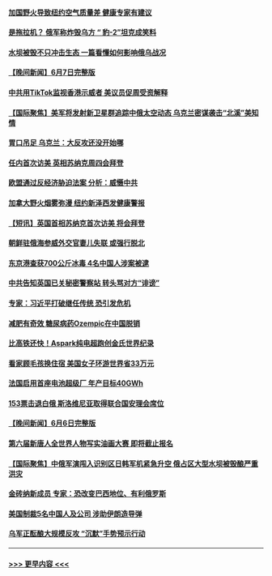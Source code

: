#### [加国野火导致纽约空气质量差 健康专家有建议](../pages/prog202/a103727856.md?t=06082144) 
#### [是拖拉机？ 俄军称炸毁乌方 “ 豹-2”坦克成笑料](../pages/prog202/a103727843.md?t=06082144) 
#### [水坝被毁不只冲击生态 一篇看懂如何影响俄乌战况](../pages/prog202/a103727767.md?t=06082144) 
#### [【晚间新闻】6月7日完整版](../pages/prog202/a103727636.md?t=06082144) 
#### [中共用TikTok监视香港示威者 美议员促周受资解释](../pages/prog202/a103727618.md?t=06082144) 
#### [【国际聚焦】美军将发射新卫星群追踪中俄太空动态 乌克兰密谋袭击“北溪”美知情](../pages/prog202/a103727630.md?t=06082144) 
#### [胃口吊足 乌克兰：大反攻还没开始哪](../pages/prog202/a103727531.md?t=06082144) 
#### [任内首次访美 英相苏纳克周四会拜登](../pages/prog202/a103727528.md?t=06082144) 
#### [欧盟通过反经济胁迫法案 分析：威慑中共](../pages/prog202/a103727405.md?t=06082144) 
#### [加拿大野火烟雾弥漫 纽约新泽西发健康警报](../pages/prog202/a103727407.md?t=06082144) 
#### [【短讯】英国首相苏纳克首次访美 将会拜登](../pages/prog202/a103727404.md?t=06082144) 
#### [朝鲜驻俄海参威外交官妻儿失联 或强行脱北](../pages/prog202/a103727354.md?t=06082144) 
#### [东京港查获700公斤冰毒  4名中国人涉案被逮](../pages/prog202/a103727329.md?t=06082144) 
#### [中共告知英国已关秘密警察站 转头骂对方“诽谤”](../pages/prog202/a103727314.md?t=06082144) 
#### [专家：习近平打破继任传统 恐引发危机](../pages/prog202/a103727233.md?t=06082144) 
#### [减肥有奇效 糖尿病药Ozempic在中国脱销](../pages/prog202/a103727225.md?t=06082144) 
#### [比高铁还快！Aspark纯电超跑创金氏世界纪录](../pages/prog202/a103727142.md?t=06082144) 
#### [看家顾毛孩换住宿 美国女子环游世界省33万元](../pages/prog202/a103727139.md?t=06082144) 
#### [法国启用首座电池超级厂 年产目标40GWh](../pages/prog202/a103727136.md?t=06082144) 
#### [153票击退白俄 斯洛维尼亚取得联合国安理会席位](../pages/prog202/a103727104.md?t=06082144) 
#### [【晚间新闻】6月6日完整版](../pages/prog202/a103727029.md?t=06082144) 
#### [第六届新唐人全世界人物写实油画大赛 即将截止报名](../pages/prog202/a103727032.md?t=06082144) 
#### [【国际聚焦】中俄军演闯入识别区日韩军机紧急升空 俄占区大型水坝被毁酿严重洪灾](../pages/prog202/a103727028.md?t=06082144) 
#### [金砖纳新成员 专家：恐改变巴西地位、有利俄罗斯](../pages/prog202/a103727046.md?t=06082144) 
#### [美国制裁5名中国人及公司 涉助伊朗造导弹](../pages/prog202/a103727008.md?t=06082144) 
#### [乌军正酝酿大规模反攻 “沉默”手势预示行动](../pages/prog202/a103727024.md?t=06082144) 

----
#### [ >>> 更早内容 <<< ](../indexes/prog202-earlier.md)
